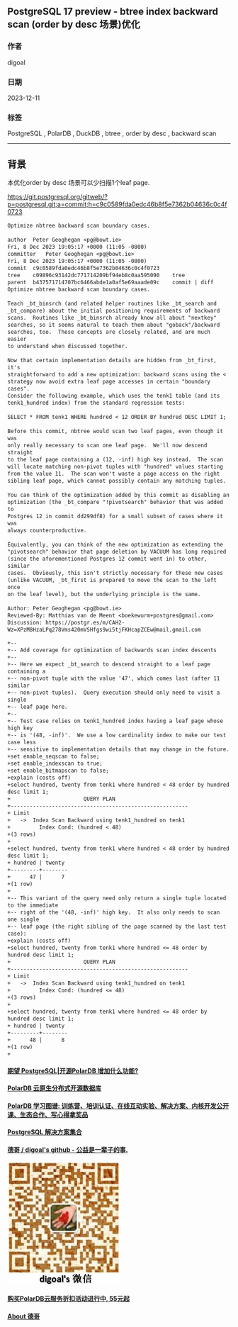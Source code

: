 ## PostgreSQL 17 preview - btree index backward scan (order by desc 场景)优化  
                    
### 作者                    
digoal                    
                    
### 日期                    
2023-12-11               
                    
### 标签                    
PostgreSQL , PolarDB , DuckDB , btree , order by desc , backward scan      
                    
----                    
                    
## 背景     
本优化order by desc 场景可以少扫描1个leaf page.   
  
https://git.postgresql.org/gitweb/?p=postgresql.git;a=commit;h=c9c0589fda0edc46b8f5e7362b04636c0c4f0723  
  
```  
Optimize nbtree backward scan boundary cases.  
  
author	Peter Geoghegan <pg@bowt.ie>	  
Fri, 8 Dec 2023 19:05:17 +0000 (11:05 -0800)  
committer	Peter Geoghegan <pg@bowt.ie>	  
Fri, 8 Dec 2023 19:05:17 +0000 (11:05 -0800)  
commit	c9c0589fda0edc46b8f5e7362b04636c0c4f0723  
tree	c09896c93142dc771714209bf94eb8c0aa595090	tree  
parent	b437571714707bc6466abde1a0af5e69aaade09c	commit | diff  
Optimize nbtree backward scan boundary cases.  
  
Teach _bt_binsrch (and related helper routines like _bt_search and  
_bt_compare) about the initial positioning requirements of backward  
scans.  Routines like _bt_binsrch already know all about "nextkey"  
searches, so it seems natural to teach them about "goback"/backward  
searches, too.  These concepts are closely related, and are much easier  
to understand when discussed together.  
  
Now that certain implementation details are hidden from _bt_first, it's  
straightforward to add a new optimization: backward scans using the <  
strategy now avoid extra leaf page accesses in certain "boundary cases".  
Consider the following example, which uses the tenk1 table (and its  
tenk1_hundred index) from the standard regression tests:  
  
SELECT * FROM tenk1 WHERE hundred < 12 ORDER BY hundred DESC LIMIT 1;  
  
Before this commit, nbtree would scan two leaf pages, even though it was  
only really necessary to scan one leaf page.  We'll now descend straight  
to the leaf page containing a (12, -inf) high key instead.  The scan  
will locate matching non-pivot tuples with "hundred" values starting  
from the value 11.  The scan won't waste a page access on the right  
sibling leaf page, which cannot possibly contain any matching tuples.  
  
You can think of the optimization added by this commit as disabling an  
optimization (the _bt_compare "!pivotsearch" behavior that was added to  
Postgres 12 in commit dd299df8) for a small subset of cases where it was  
always counterproductive.  
  
Equivalently, you can think of the new optimization as extending the  
"pivotsearch" behavior that page deletion by VACUUM has long required  
(since the aforementioned Postgres 12 commit went in) to other, similar  
cases.  Obviously, this isn't strictly necessary for these new cases  
(unlike VACUUM, _bt_first is prepared to move the scan to the left once  
on the leaf level), but the underlying principle is the same.  
  
Author: Peter Geoghegan <pg@bowt.ie>  
Reviewed-By: Matthias van de Meent <boekewurm+postgres@gmail.com>  
Discussion: https://postgr.es/m/CAH2-Wz=XPzM8HzaLPq278Vms420mVSHfgs9wi5tjFKHcapZCEw@mail.gmail.com  
```  
  
```  
+--  
+-- Add coverage for optimization of backwards scan index descents  
+--  
+-- Here we expect _bt_search to descend straight to a leaf page containing a  
+-- non-pivot tuple with the value '47', which comes last (after 11 similar  
+-- non-pivot tuples).  Query execution should only need to visit a single  
+-- leaf page here.  
+--  
+-- Test case relies on tenk1_hundred index having a leaf page whose high key  
+-- is '(48, -inf)'.  We use a low cardinality index to make our test case less  
+-- sensitive to implementation details that may change in the future.  
+set enable_seqscan to false;  
+set enable_indexscan to true;  
+set enable_bitmapscan to false;  
+explain (costs off)  
+select hundred, twenty from tenk1 where hundred < 48 order by hundred desc limit 1;  
+                       QUERY PLAN                         
+--------------------------------------------------------  
+ Limit  
+   ->  Index Scan Backward using tenk1_hundred on tenk1  
+         Index Cond: (hundred < 48)  
+(3 rows)  
+  
+select hundred, twenty from tenk1 where hundred < 48 order by hundred desc limit 1;  
+ hundred | twenty   
+---------+--------  
+      47 |      7  
+(1 row)  
+  
+-- This variant of the query need only return a single tuple located to the immediate  
+-- right of the '(48, -inf)' high key.  It also only needs to scan one single  
+-- leaf page (the right sibling of the page scanned by the last test case):  
+explain (costs off)  
+select hundred, twenty from tenk1 where hundred <= 48 order by hundred desc limit 1;  
+                       QUERY PLAN                         
+--------------------------------------------------------  
+ Limit  
+   ->  Index Scan Backward using tenk1_hundred on tenk1  
+         Index Cond: (hundred <= 48)  
+(3 rows)  
+  
+select hundred, twenty from tenk1 where hundred <= 48 order by hundred desc limit 1;  
+ hundred | twenty   
+---------+--------  
+      48 |      8  
+(1 row)  
+  
```  
  
  
#### [期望 PostgreSQL|开源PolarDB 增加什么功能?](https://github.com/digoal/blog/issues/76 "269ac3d1c492e938c0191101c7238216")
  
  
#### [PolarDB 云原生分布式开源数据库](https://github.com/ApsaraDB "57258f76c37864c6e6d23383d05714ea")
  
  
#### [PolarDB 学习图谱: 训练营、培训认证、在线互动实验、解决方案、内核开发公开课、生态合作、写心得拿奖品](https://www.aliyun.com/database/openpolardb/activity "8642f60e04ed0c814bf9cb9677976bd4")
  
  
#### [PostgreSQL 解决方案集合](../201706/20170601_02.md "40cff096e9ed7122c512b35d8561d9c8")
  
  
#### [德哥 / digoal's github - 公益是一辈子的事.](https://github.com/digoal/blog/blob/master/README.md "22709685feb7cab07d30f30387f0a9ae")
  
  
![digoal's wechat](../pic/digoal_weixin.jpg "f7ad92eeba24523fd47a6e1a0e691b59")
  
  
#### [购买PolarDB云服务折扣活动进行中, 55元起](https://www.aliyun.com/activity/new/polardb-yunparter?userCode=bsb3t4al "e0495c413bedacabb75ff1e880be465a")
  
  
#### [About 德哥](https://github.com/digoal/blog/blob/master/me/readme.md "a37735981e7704886ffd590565582dd0")
  
